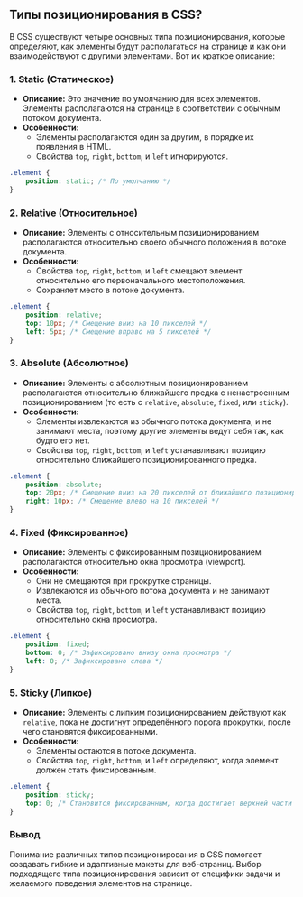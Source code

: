 ## Типы позиционирования в CSS?

В CSS существуют четыре основных типа позиционирования, которые определяют, как элементы будут располагаться на странице и как они взаимодействуют с другими элементами. Вот их краткое описание:

### 1. **Static (Статическое)**
- **Описание:** Это значение по умолчанию для всех элементов. Элементы располагаются на странице в соответствии с обычным потоком документа.
- **Особенности:**
  - Элементы располагаются один за другим, в порядке их появления в HTML.
  - Свойства `top`, `right`, `bottom`, и `left` игнорируются.
  
```css
.element {
    position: static; /* По умолчанию */
}
```

### 2. **Relative (Относительное)**
- **Описание:** Элементы с относительным позиционированием располагаются относительно своего обычного положения в потоке документа.
- **Особенности:**
  - Свойства `top`, `right`, `bottom`, и `left` смещают элемент относительно его первоначального местоположения.
  - Сохраняет место в потоке документа.
  
```css
.element {
    position: relative;
    top: 10px; /* Смещение вниз на 10 пикселей */
    left: 5px; /* Смещение вправо на 5 пикселей */
}
```

### 3. **Absolute (Абсолютное)**
- **Описание:** Элементы с абсолютным позиционированием располагаются относительно ближайшего предка с ненастроенным позиционированием (то есть с `relative`, `absolute`, `fixed`, или `sticky`).
- **Особенности:**
  - Элементы извлекаются из обычного потока документа, и не занимают места, поэтому другие элементы ведут себя так, как будто его нет.
  - Свойства `top`, `right`, `bottom`, и `left` устанавливают позицию относительно ближайшего позиционированного предка.
  
```css
.element {
    position: absolute;
    top: 20px; /* Смещение вниз на 20 пикселей от ближайшего позиционированного предка */
    right: 10px; /* Смещение влево на 10 пикселей */
}
```

### 4. **Fixed (Фиксированное)**
- **Описание:** Элементы с фиксированным позиционированием располагаются относительно окна просмотра (viewport).
- **Особенности:**
  - Они не смещаются при прокрутке страницы.
  - Извлекаются из обычного потока документа и не занимают места.
  - Свойства `top`, `right`, `bottom`, и `left` устанавливают позицию относительно окна просмотра.
  
```css
.element {
    position: fixed;
    bottom: 0; /* Зафиксировано внизу окна просмотра */
    left: 0; /* Зафиксировано слева */
}
```

### 5. **Sticky (Липкое)**
- **Описание:** Элементы с липким позиционированием действуют как `relative`, пока не достигнут определённого порога прокрутки, после чего становятся фиксированными.
- **Особенности:**
  - Элементы остаются в потоке документа.
  - Свойства `top`, `right`, `bottom`, и `left` определяют, когда элемент должен стать фиксированным.
  
```css
.element {
    position: sticky;
    top: 0; /* Становится фиксированным, когда достигает верхней части окна просмотра */
}
```

### Вывод
Понимание различных типов позиционирования в CSS помогает создавать гибкие и адаптивные макеты для веб-страниц. Выбор подходящего типа позиционирования зависит от специфики задачи и желаемого поведения элементов на странице.